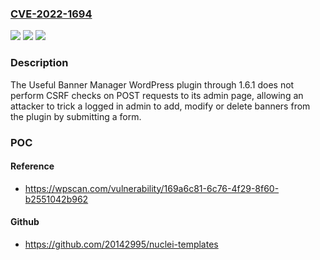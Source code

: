 ### [CVE-2022-1694](https://cve.mitre.org/cgi-bin/cvename.cgi?name=CVE-2022-1694)
![](https://img.shields.io/static/v1?label=Product&message=Useful%20Banner%20Manager&color=blue)
![](https://img.shields.io/static/v1?label=Version&message=1.6.1%3C%3D%201.6.1%20&color=brighgreen)
![](https://img.shields.io/static/v1?label=Vulnerability&message=CWE-352%20Cross-Site%20Request%20Forgery%20(CSRF)&color=brighgreen)

### Description

The Useful Banner Manager WordPress plugin through 1.6.1 does not perform CSRF checks on POST requests to its admin page, allowing an attacker to trick a logged in admin to add, modify or delete banners from the plugin by submitting a form.

### POC

#### Reference
- https://wpscan.com/vulnerability/169a6c81-6c76-4f29-8f60-b2551042b962

#### Github
- https://github.com/20142995/nuclei-templates

